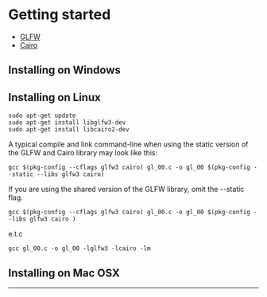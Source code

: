 # Getting started

- [GLFW](https://en.wikipedia.org/wiki/GLFW)
- [Cairo](https://en.wikipedia.org/wiki/Cairo_(graphics))

## Installing on Windows

## Installing on Linux

```
sudo apt-get update
sudo apt-get install libglfw3-dev
sudo apt-get install libcairo2-dev
```

A typical compile and link command-line when using the static version of the GLFW and Cairo library may look like this:
```
gcc $(pkg-config --cflags glfw3 cairo) gl_00.c -o gl_00 $(pkg-config --static --libs glfw3 cairo)
```

If you are using the shared version of the GLFW library, omit the --static flag.
```
gcc $(pkg-config --cflags glfw3 cairo) gl_00.c -o gl_00 $(pkg-config --libs glfw3 cairo )
```

e.t.c

```
gcc gl_00.c -o gl_00 -lglfw3 -lcairo -lm
```

## Installing on Mac OSX

---
